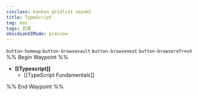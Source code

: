 ```yaml
---
cssclass: kanban gridlist noyaml
title: TypeScript
tag: moc
tags: 目录
obsidianUIMode: preview
--- 
```

`button-homewp`  `button-browsevault`  `button-browsenext` `button-browserefresh` 
%% Begin Waypoint %%
- **[[Typescript]]**
	- [[TypeScript Fundamentals]]

%% End Waypoint %%